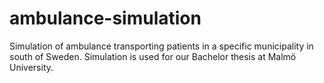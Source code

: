 # ambulance-simulation
Simulation of ambulance transporting patients in a specific municipality in south of Sweden. Simulation is used for our Bachelor thesis at Malmö University.
